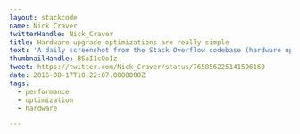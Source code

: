 ```yaml
---
layout: stackcode
name: Nick Craver
twitterHandle: Nick_Craver
title: Hardware upgrade optimizations are really simple
text: 'A daily screenshot from the Stack Overflow codebase (hardware upgrade optimizations are really simple). '
thumbnailHandle: BSaI1cQoIz
tweet: https://twitter.com/Nick_Craver/status/765856225141596160
date: 2016-08-17T10:22:07.0000000Z
tags:
  - performance
  - optimization
  - hardware

---
```

